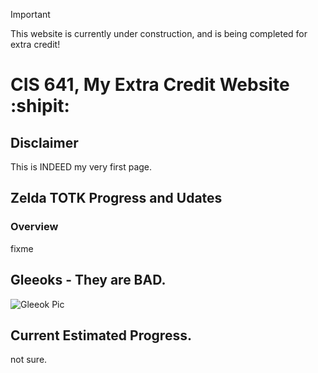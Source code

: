 >[!IMPORTANT]
>This website is currently under construction, and is being completed for extra credit!

# CIS 641, My Extra Credit Website :shipit:

## Disclaimer
This is INDEED my very first page. 

## Zelda TOTK Progress and Udates
### Overview
fixme

## Gleeoks - They are BAD. 
![Gleeok Pic](https://encrypted-tbn0.gstatic.com/images?q=tbn:ANd9GcTtpZL7X2e5xBkK8kAwFs0vMvZ0wAc1z2UvSA&s)

## Current Estimated Progress. 
not sure. 